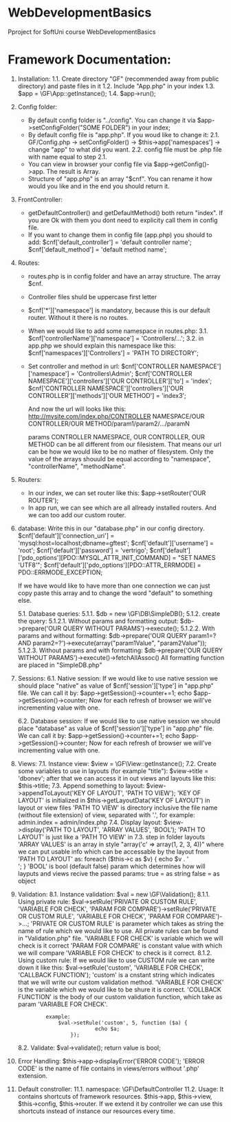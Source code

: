 # WebDevelopmentBasics
Pproject for SoftUni course WebDevelopmentBasics

# Framework Documentation:
1. Installation:
	1.1. Create directory "GF" (recommended away from public directory) and paste files in it
	1.2. Include "App.php" in your index
	1.3. $app = \GF\App::getInstance();
	1.4. $app->run();

2. Config folder:
	- By default config folder is "../config". You can change it via $app->setConfigFolder("SOME FOLDER") 
	in your index;
	- By default config file is "app.php". If you woud like to change it:
		2.1. GF/Config.php -> setConfigFolder() -> $this->app['namespaces'] -> change "app"
		to what did you want.
		2.2. config file must be .php file with name equal to step 2.1.
	- You can view in browser your config file via $app->getConfig()->app. The result is Array.
	- Structure of "app.php" is an array "$cnf". You can rename it how would you like and in the end you should return it.

3. FrontController:
	- getDefaultController() and getDefaultMethod() both return "index". If you are Ok with them you
	dont need to explicity call them in config file.
	- If you want to change them in config file (app.php) you should to add:
		$cnf['default_controller'] = 'default controller name';
		$cnf['default_method'] = 'default method name';

3. Routes:
	- routes.php is in config folder and have an array structure.
	The array $cnf.
	- Controller files shuld be uppercase first letter
	- $cnf['*']['namespace'] is mandatory, because this is our default router. Without it there is no routes.
	- When we would like to add some namespace in routes.php:
		3.1. $cnf['controllerName']['namespace'] = 'Controllers/...';
		3.2. in app.php we should explain this namespace like this:
			$cnf['namespaces']['Controllers'] = 'PATH TO DIRECTORY';
	- Set controller and method in url:
		$cnf['CONTROLLER NAMESPACE']['namespace'] = 'Controllers\Admin';
		$cnf['CONTROLLER NAMESPACE']['controllers']['OUR CONTROLLER']['to'] = 'index';
		$cnf['CONTROLLER NAMESPACE']['controllers']['OUR CONTROLLER']['methods']['OUR METHOD'] = 'index3';
		
		And now the url will looks like this:
			http://mysite.com/index.php/CONTROLLER NAMESPACE/OUR CONTROLLER/OUR METHOD/param1/param2/.../paramN
		
		params CONTROLLER NAMESPACE, OUR CONTROLLER, OUR METHOD can be all different from our filesistem. That means
		our url can be how we would like to be no mather of filesystem. Only the value of the arrays shouuld be equal according to
		"namespace", "controllerName", "methodName".
		
4. Routers:
	- In our index, we can set router like this:
		$app->setRouter('OUR ROUTER');
	- In app run, we can see which are all allready installed routers. And we can too add our custom router.
	
5. database:
	Write this in our "database.php" in our config directory.
	$cnf['default']['connection_uri'] = 'mysql:host=localhost;dbname=gftest';
	$cnf['default']['username'] = 'root';
	$cnf['default']['password'] = 'vertrigo';
	$cnf['default']['pdo_options'][PDO::MYSQL_ATTR_INIT_COMMAND] = "SET NAMES 'UTF8'";
	$cnf['default']['pdo_options'][PDO::ATTR_ERRMODE] = PDO::ERRMODE_EXCEPTION;
	
	If we have would like to have more than one connection we can just copy paste
	this array and to change the word "default" to something else.

	5.1. Database queries:
		5.1.1. $db = new \GF\DB\SimpleDB();
		5.1.2. create the query:
			5.1.2.1. Without params and formatting output:
				$db->prepare('OUR QUERY WITHOUT PARAMS')->execute();
			5.1.2.2. With params and without formatting:
				$db->prepare('OUR QUERY param1=? AND param2=?')->execute(array("param1Value", "param2Value"));
			5.1.2.3. Without params and with formatting:
				$db->prepare('OUR QUERY WITHOUT PARAMS')->execute()->fetchAllAssoc()
				All formatting function are placed in "SimpleDB.php"

6. Sessions:
	6.1. Native session:
		If we would like to use native session we should place "native" as value of $cnf['session']['type'] in "app.php" file.
		We can call it by:
			$app->getSession()->counter+=1;
			echo $app->getSession()->counter;
		Now for each refresh of browser we will've incrementing value with one.
	
	6.2. Database session:
		If we would like to use native session we should place "database" as value of $cnf['session']['type'] in "app.php" file.
		We can call it by:
			$app->getSession()->counter+=1;
			echo $app->getSession()->counter;
		Now for each refresh of browser we will've incrementing value with one.

7. Views:
	7.1. Instance view:
		$view = \GF\View::getInstance();
	7.2. Create some variables to use in layouts (for example "title"):
		$view->title = 'dbonev';
		after that we can access it in out views and layouts like this:
			$this->title;
	7.3. Append something to layout:
		$view->appendToLayout('KEY OF LAYOUT', 'PATH TO VIEW');
		'KEY OF LAYOUT' is initialized in $this->getLayoutData('KEY OF LAYOUT') in layout or view files
		'PATH TO VIEW' is directory inclusive the file name (without file extension) of view, separated with '.', for example:
			admin.index = admin/index.php
	7.4. Display layout:
		$view->display('PATH TO LAYOUT', 'ARRAY VALUES', 'BOOL');
		'PATH TO LAYOUT' is just like a 'PATH TO VIEW' in 7.3. step in folder layouts
		'ARRAY VALUES' is an array in style "array('c' => array(1, 2, 3, 4))" where we can put usable info which can be accessable by
		the layout from 'PATH TO LAYOUT' as:
			foreach ($this->c as $v) {
				echo $v . '<br />';
			}
		'BOOL' is bool (default false) param which determines how will layputs and views recive the passed params:
			true = as string
			false = as object

8. Validation:
	8.1. Instance validation:
		$val = new \GF\Validation();
		8.1.1. Using private rule:
			$val->setRule('PRIVATE OR CUSTOM RULE', 'VARIABLE FOR CHECK', 'PARAM FOR COMPARE')->setRule('PRIVATE OR CUSTOM RULE', 'VARIABLE FOR CHECK', 'PARAM FOR COMPARE')->...;
			'PRIVATE OR CUSTOM RULE' is parameter which takes as string the name of rule which we would like to use. All private rules
			can be found in "Validation.php" file.
			'VARIABLE FOR CHECK' is variable which we will check is it correct
			'PARAM FOR COMPARE' is constant value with which we will compare 'VARIABLE FOR CHECK' to check is it correct.
		8.1.2. Using custom rule:
			If we would like to use CUSTOM rule we can write down it like this:
			$val->setRule('custom', 'VARIABLE FOR CHECK', 'CALLBACK FUNCTION');
			'custom' is a cnstant string which indicates that we will write our custom validation method.
			'VARIABLE FOR CHECK' is the variable which we would like to be shure it is correct.
			'COLLBACK FUNCTION' is the body of our custom validation function, which take as param 'VARIABLE FOR CHECK'.

				example:
					$val->setRule('custom', 5, function ($a) {
	        	    			echo $a;
        				});
	8.2. Validate:
		$val->validate();
		return value is bool;

9. Error Handling:
	$this->app->displayError('ERROR CODE');
	'ERROR CODE' is the name of file contains in views/errors without '.php' extension.
	
11. Default constroller:
	11.1. namespace:
		\GF\DefaultController
	11.2. Usage:
		It contains shortcuts of framework resources. $this->app, $this->view, $this->config, $this->router.
		If we extend it by controller we can use this shortcuts instead of instance our resources every time.
